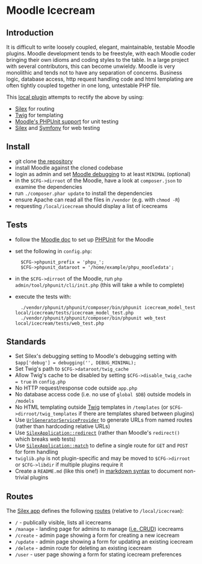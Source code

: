 # Moodle Icecream

## Introduction

It is difficult to write loosely coupled, elegant, maintainable, testable Moodle plugins. Moodle development tends to be freestyle, with each Moodle coder bringing their own idioms and coding styles to the table. In a large project with several contributors, this can become unwieldy. Moodle is very monolithic and tends not to have any separation of concerns. Business logic, database access, http request handling code and html templating are often tightly coupled together in one long, untestable PHP file.

This [local plugin](http://docs.moodle.org/dev/Local_plugins) attempts to rectify the above by using:

* [Silex](http://silex.sensiolabs.org/) for routing
* [Twig](http://twig.sensiolabs.org/) for templating
* [Moodle's PHPUnit support](http://docs.moodle.org/dev/PHPUnit) for unit testing
* [Silex](http://silex.sensiolabs.org/doc/testing.html) and [Symfony](http://symfony.com/doc/current/book/testing.html) for web testing

## Install

* git clone [the repository](https://github.com/mikemcgowan/moodle-icecream)
* install Moodle against the cloned codebase
* login as admin and set [Moodle debugging](http://docs.moodle.org/24/en/Debugging) to at least `MINIMAL` (optional) 
* in the `$CFG->dirroot` of the Moodle, have a look at `composer.json` to examine the dependencies
* run `./composer.phar update` to install the dependencies
* ensure Apache can read all the files in `/vendor` (e.g. with `chmod -R`)
* requesting `/local/icecream` should display a list of icecreams

## Tests

* follow the [Moodle doc](http://docs.moodle.org/dev/PHPUnit) to set up [PHPUnit](http://en.wikipedia.org/wiki/PHPUnit) for the Moodle
* set the following in `config.php`:

        $CFG->phpunit_prefix = 'phpu_';
        $CFG->phpunit_dataroot = '/home/example/phpu_moodledata';

* in the `$CFG->dirroot` of the Moodle, run `php admin/tool/phpunit/cli/init.php` (this will take a while to complete)
* execute the tests with:

        ./vendor/phpunit/phpunit/composer/bin/phpunit icecream_model_test local/icecream/tests/icecream_model_test.php
        ./vendor/phpunit/phpunit/composer/bin/phpunit web_test local/icecream/tests/web_test.php

## Standards

* Set Silex's debugging setting to Moodle's debugging setting with `$app['debug'] = debugging('', DEBUG_MINIMAL);`
* Set Twig's path to `$CFG->dataroot/twig_cache`
* Allow Twig's cache to be disabled by setting `$CFG->disable_twig_cache = true` in `config.php`
* No HTTP request/response code outside `app.php`
* No database access code (i.e. no use of `global $DB`) outside models in `/models`
* No HTML templating outside [Twig](http://twig.sensiolabs.org/) templates in `/templates` (or `$CFG->dirroot/twig_templates` if there are templates shared between plugins)
* Use [`UrlGeneratorServiceProvider`](http://silex.sensiolabs.org/doc/providers/url_generator.html) to generate URLs from named routes (rather than hardcoding relative URLs)
* Use [`SilexApplication::redirect`](http://silex.sensiolabs.org/api/Silex/Application.html#method_redirect) (rather than Moodle's `redirect()` which breaks web tests)
* Use [`SilexApplication::match`](http://silex.sensiolabs.org/api/Silex/Application.html#method_match) to define a single route for `GET` and `POST` for form handling
* `twiglib.php` is not plugin-specific and may be moved to `$CFG->dirroot` or `$CFG->libdir` if multiple plugins require it
* Create a `README.md` (like this one!) in [markdown syntax](http://daringfireball.net/projects/markdown/syntax) to document non-trivial plugins

## Routes

The [Silex app](http://silex.sensiolabs.org/documentation) defines the following [routes](http://silex.sensiolabs.org/doc/usage.html#routing) (relative to `/local/icecream`):

* `/` - publically visible, lists all icecreams
* `/manage` - landing page for admins to manage ([i.e. CRUD](http://en.wikipedia.org/wiki/Create,_read,_update_and_delete)) icecreams
* `/create` - admin page showing a form for creating a new icecream
* `/update` - admin page showing a form for updating an existing icecream
* `/delete` - admin route for deleting an existing icecream
* `/user` - user page showing a form for stating icecream preferences
